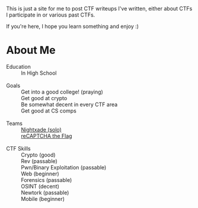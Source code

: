 This is just a site for me to post CTF writeups I've written, either about CTFs I participate in or various past CTFs.  

If you're here, I hope you learn something and enjoy :)  

# About Me
<dl>

<dt>Education</dt>
<dd>In High School</dd>
<br>
<dt>Goals</dt>
<dd>Get into a good college! (praying)</dd>
<dd>Get good at crypto</dd>
<dd>Be somewhat decent in every CTF area</dd>
<dd>Get good at CS comps</dd>
<br>
<dt>Teams</dt>
<dd><a href="https://ctftime.org/team/262393">Nightxade (solo)</a></dd>
<dd><a href="https://ctftime.org/team/280900">reCAPTCHA the Flag</a></dd>
<br>
<dt>CTF Skills</dt>
<dd>Crypto (good)</dd>
<dd>Rev (passable)</dd>
<dd>Pwn/Binary Exploitation (passable)</dd>
<dd>Web (beginner)</dd>
<dd>Forensics (passable)</dd>
<dd>OSINT (decent)</dd>
<dd>Newtork (passable)</dd>
<dd>Mobile (beginner)</dd>

</dl>
